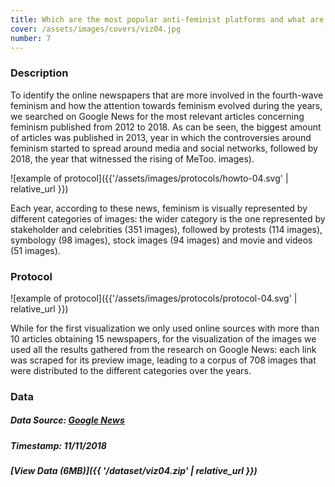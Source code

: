 ```yaml
---
title: Which are the most popular anti-feminist platforms and what are their topics?
cover: /assets/images/covers/viz04.jpg
number: 7
---
```

### Description

To identify the online newspapers that are more involved in the fourth-wave feminism and how the attention towards feminism evolved during the years, we searched on Google News for the most relevant articles concerning feminism published from 2012 to 2018. As can be seen, the biggest amount of articles was published in 2013, year in which the controversies around feminism started to spread around media and social networks, followed by 2018, the year that witnessed the rising of MeToo. images).

![example of protocol]({{'/assets/images/protocols/howto-04.svg' | relative_url }})

Each year, according to these news, feminism is visually represented by different categories of images: the wider category is the one represented by stakeholder and celebrities (351 images), followed by protests (114 images), symbology (98 images), stock images (94 images) and movie and videos (51 images).

### Protocol
![example of protocol]({{'/assets/images/protocols/protocol-04.svg' | relative_url }})

While for the first visualization we only used online sources with more than 10 articles obtaining 15 newspapers, for the visualization of the images we used all the results gathered from the research on Google News: each link was scraped for its preview image, leading to a corpus of 708 images that were distributed to the different categories over the years. 

### Data
##### Data Source: [Google News](https://news.google.com/)
##### Timestamp: 11/11/2018
##### [View Data (6MB)]({{ '/dataset/viz04.zip' | relative_url }})
